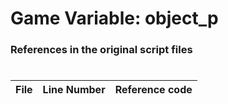 # Game Variable: object_p
### References in the original script files

#

| File | Line Number | Reference code |
| --- | --- | --- |
